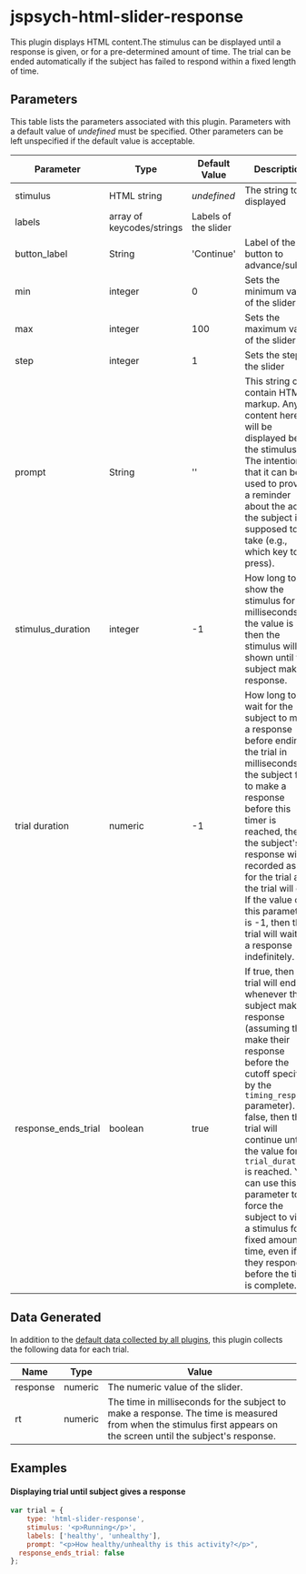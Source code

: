 # jspsych-html-slider-response

This plugin displays HTML content.The stimulus can be displayed until a response is given, or for a pre-determined amount of time. The trial can be ended automatically if the subject has failed to respond within a fixed length of time.

## Parameters

This table lists the parameters associated with this plugin. Parameters with a default value of *undefined* must be specified. Other parameters can be left unspecified if the default value is acceptable.

Parameter | Type | Default Value | Description
----------|------|---------------|------------
stimulus | HTML string | *undefined* | The string to be displayed
labels | array of keycodes/strings | Labels of the slider
button_label | String |  'Continue' | Label of the button to advance/submit
min | integer | 0 | Sets the minimum value of the slider
max | integer | 100 | Sets the maximum value of the slider
step | integer | 1 | Sets the step of the slider
prompt | String | '' | This string can contain HTML markup. Any content here will be displayed below the stimulus. The intention is that it can be used to provide a reminder about the action the subject is supposed to take (e.g., which key to press).
stimulus_duration | integer | -1 | How long to show the stimulus for in milliseconds. If the value is -1, then the stimulus will be shown until the subject makes a response.
trial duration | numeric | -1 | How long to wait for the subject to make a response before ending the trial in milliseconds. If the subject fails to make a response before this timer is reached, the the subject's response will be recorded as -1 for the trial and the trial will end. If the value of this parameter is -1, then the trial will wait for a response indefinitely.
response_ends_trial | boolean | true | If true, then the trial will end whenever the subject makes a response (assuming they make their response before the cutoff specified by the `timing_response` parameter). If false, then the trial will continue until the value for `trial_duration` is reached. You can use this parameter to force the subject to view a stimulus for a fixed amount of time, even if they respond before the time is complete.

## Data Generated

In addition to the [default data collected by all plugins](overview#datacollectedbyplugins), this plugin collects the following data for each trial.

Name | Type | Value
-----|------|------
response | numeric | The numeric value of the slider.
rt | numeric | The time in milliseconds for the subject to make a response. The time is measured from when the stimulus first appears on the screen until the subject's response.

## Examples

#### Displaying trial until subject gives a response

```javascript
var trial = {
	type: 'html-slider-response',
	stimulus: '<p>Running</p>',
	labels: ['healthy', 'unhealthy'],
	prompt: "<p>How healthy/unhealthy is this activity?</p>",
  response_ends_trial: false
};
```
